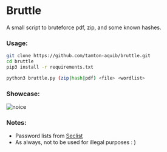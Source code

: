 
# Bruttle

A small script to bruteforce pdf, zip, and some known hashes.


### Usage:
```bash
git clone https://github.com/tamton-aquib/bruttle.git
cd bruttle
pip3 install -r requirements.txt

python3 bruttle.py (zip|hash|pdf) <file> <wordlist>
```

### Showcase:
![noice](https://user-images.githubusercontent.com/77913442/131712946-5aa50471-5b94-4f0c-97ff-08928c9e0316.gif)

### Notes:
* Password lists from [Seclist](https://github.com/danielmiessler/SecLists/tree/master/Passwords)
* As always, not to be used for illegal purposes  : )
